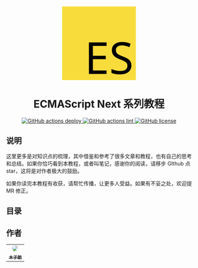 <p align="center">
  <a href="zerolab-fe.github.io/esnext-book/">
    <img width="200" src="https://raw.githubusercontent.com/zerolab-fe/esnext-book/main/assets/logo.svg">
  </a>
</p>

<h1 align="center">ECMAScript Next 系列教程</h1>

<div align="center">
  <a href="https://github.com/zerolab-fe/esnext-book/actions?query=workflow%3Adeploy">
    <img alt="GitHub actions deploy" src="https://github.com/zerolab-fe/esnext-book/workflows/deploy/badge.svg" />
  </a>
  <a href="https://github.com/zerolab-fe/esnext-book/actions?query=workflow%lint">
    <img alt="GitHub actions lint" src="https://github.com/zerolab-fe/esnext-book/workflows/lint/badge.svg" />
  </a>
  <a href="https://github.com/zerolab-fe/esnext-book">
    <img alt="GitHub license" src="https://img.shields.io/github/license/zerolab-fe/esnext-book">
  </a>
</div>

## 说明

这里更多是对知识点的梳理，其中借鉴和参考了很多文章和教程，也有自己的思考和总结。如果你恰巧看到本教程，或者叫笔记，感谢你的阅读，请移步 GIthub 点 star，这将是对作者极大的鼓励。

如果你读完本教程有收获，请帮忙传播，让更多人受益。如果有不妥之处，欢迎提 MR 修正。

## 目录

## 作者

<table>
  <tr>
    <td align="center"><a href="https://www.lishuaishuai.com"><img style="border-radius: 50%;" src="https://avatars2.githubusercontent.com/u/20487014?s=460&u=5af71d67e02d53343d5432cc8f32243854c6de21&v=4" width="100px"><br /><sub><b>木子朗</b></sub></a><br /></a></td>
  </tr>
</table>

